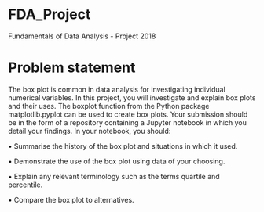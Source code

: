 # FDA_Project
Fundamentals of Data Analysis - Project 2018

# Problem statement
The box plot is common in data analysis for investigating individual numerical variables.
In this project, you will investigate and explain box plots and their uses. The boxplot
function from the Python package matplotlib.pyplot can be used to create box plots.
Your submission should be in the form of a repository containing a Jupyter notebook in
which you detail your findings. In your notebook, you should:

• Summarise the history of the box plot and situations in which it used.

• Demonstrate the use of the box plot using data of your choosing.

• Explain any relevant terminology such as the terms quartile and percentile.

• Compare the box plot to alternatives.
